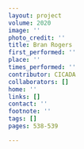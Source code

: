 ```yaml
---
layout: project
volume: 2020
image: ''
photo_credit: ''
title: Bran Rogers
first_performed: ''
place: ''
times_performed: ''
contributor: CICADA
collaborators: []
home: ''
links: []
contact: ''
footnote: ''
tags: []
pages: 538-539

---
```




